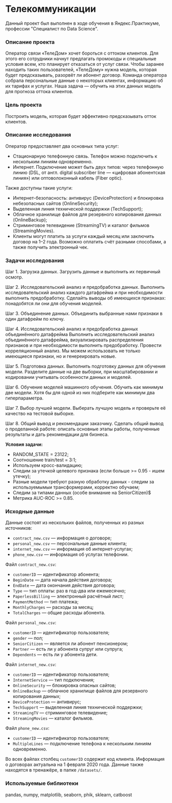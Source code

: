 # Телекоммуникации
Данный проект был выполнен в ходе обучения в Яндекс.Практикуме, профессии "Специалист по Data Science".

### Описание проекта
Оператор связи «ТелеДом» хочет бороться с оттоком клиентов. Для этого его сотрудники начнут предлагать промокоды и специальные условия всем, кто планирует отказаться от услуг связи. Чтобы заранее находить таких пользователей, «ТелеДому» нужна модель, которая будет предсказывать, разорвёт ли абонент договор. Команда оператора собрала персональные данные о некоторых клиентах, информацию об их тарифах и услугах. Наша задача — обучить на этих данных модель для прогноза оттока клиентов.


### Цель проекта
Построить модель, которая будет эффективно предсказывать отток клиентов.

###  Описание исследования
Оператор предоставляет два основных типа услуг: 
- Стационарную телефонную связь. Телефон можно подключить к нескольким линиям одновременно.
- Интернет. Подключение может быть двух типов: через телефонную линию (DSL, от англ. digital subscriber line — «цифровая абонентская линия») или оптоволоконный кабель (Fiber optic).


Также доступны такие услуги:
- Интернет-безопасность: антивирус (DeviceProtection) и блокировка небезопасных сайтов (OnlineSecurity);
- Выделенная линия технической поддержки (TechSupport);
- Облачное хранилище файлов для резервного копирования данных (OnlineBackup);
- Стриминговое телевидение (StreamingTV) и каталог фильмов (StreamingMovies).
- Клиенты могут платить за услуги каждый месяц или заключить договор на 1–2 года. Возможно оплатить счёт разными способами, а также получить электронный чек.


### Задачи исследования
Шаг 1. Загрузка данных.
Загрузить данные и выполнить их первичный осмотр.


Шаг 2. Исследовательский анализ и предобработка данных.
Выполнить исследовательский анализ каждого датафрейма и при необходимости выполнить предобработку. Сделайть выводы об имеющихся признаках: понадобятся ли они для обучения моделей.


Шаг 3. Объединение данных.
Объединить выбранные нами признаки в один датафрейм по ключу.


Шаг 4. Исследовательский анализ и предобработка данных объединённого датафрейма
Выполнить исследовательский анализ объединённого датафрейма, визуализировать распределения признаков и при необходимости выполнить предобработку. Провести корреляционный анализ. Мы можем использовать не только имеющиеся признаки, но и генереировать новые.


Шаг 5. Подготовка данных.
Выполнить подготовку данных для обучения модели. Разделите данные на две выборки, при масштабировании и кодировании учитывать особенности данных и моделей.


Шаг 6. Обучение моделей машинного обучения.
Обучить как минимум две модели. Хотя бы для одной из них подберите как минимум два гиперпараметра.


Шаг 7. Выбор лучшей модели.
Выберать лучшую модель и проверьте её качество на тестовой выборке.


Шаг 8. Общий вывод и рекомендации заказчику.
Сделать общий вывод о проделанной работе: описать основные этапы работы, полученные результаты и дать рекомендации для бизнеса.

**Условия задачи:**

- RANDOM_STATE = 23122;
- Соотношение train/test = 3:1;
- Используем кросс-валидацию;
- Следим за утечкой целевого признака (если больше >= 0.95 - ишем утечку);
- Разные модели требуют разную обработку данных - следим за используемымыи трансформерами, корректно обучаем;
- Следим за типами данных (особе внимание на SeniorCitizen)$
- Метрика AUC-ROC >= 0.85.


### Исходные данные
Данные состоят из нескольких файлов, полученных из разных источников:
- `contract_new.csv` — информация о договоре;
- `personal_new.csv` — персональные данные клиента;
- `internet_new.csv` — информация об интернет-услугах;
- `phone_new.csv` — информация об услугах телефонии.


Файл `contract_new.csv`:

- `customerID` — идентификатор абонента;
- `BeginDate` — дата начала действия договора;
- `EndDate` — дата окончания действия договора;
- `Type` — тип оплаты: раз в год-два или ежемесячно;
- `PaperlessBilling` — электронный расчётный лист;
- `PaymentMethod` — тип платежа;
- `MonthlyCharges` — расходы за месяц;
- `TotalCharges` — общие расходы абонента.


Файл `personal_new.csv`:

- `customerID` — идентификатор пользователя;
- `gender` — пол;
- `SeniorCitizen` — является ли абонент пенсионером;
- `Partner` — есть ли у абонента супруг или супруга;
- `Dependents` — есть ли у абонента дети.


Файл `internet_new.csv`:

- `customerID` — идентификатор пользователя;
- `InternetService` — тип подключения;
- `OnlineSecurity` — блокировка опасных сайтов;
- `OnlineBackup` — облачное хранилище файлов для резервного копирования данных;
- `DeviceProtection` — антивирус;
- `TechSupport` — выделенная линия технической поддержки;
- `StreamingTV` — стриминговое телевидение;
- `StreamingMovies` — каталог фильмов.


Файл `phone_new.csv`:

- `customerID` — идентификатор пользователя;
- `MultipleLines` — подключение телефона к нескольким линиям одновременно.


Во всех файлах столбец `customerID` содержит код клиента. Информация о договорах актуальна на 1 февраля 2020 года.
Данные также находятся в тренажёре, в папке `/datasets/`.


### Используемые библиотеки
pandas, numpy, matplotlib, seaborn, phik, sklearn, catboost
